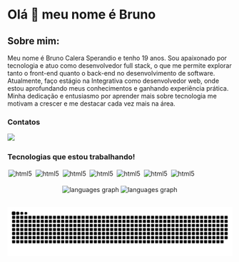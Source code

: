 # Olá 👋 meu nome é Bruno 

## Sobre mim:
Meu nome é Bruno Calera Sperandio e tenho 19 anos. Sou apaixonado por tecnologia e atuo como desenvolvedor full stack, o que me permite explorar tanto o front-end quanto o back-end no desenvolvimento de software. Atualmente, faço estágio na Integrativa como desenvolvedor web, onde estou aprofundando meus conhecimentos e ganhando experiência prática. Minha dedicação e entusiasmo por aprender mais sobre tecnologia me motivam a crescer e me destacar cada vez mais na área.

### Contatos
  <div>
    <a href = "mailto:brunocalerasp@gmail.com"><img src="https://img.shields.io/badge/Gmail-D14836?style=for-the-badge&logo=gmail&logoColor=white" target="_blank"></a>
  </div>

  ### Tecnologias que estou trabalhando!
<div style="display:inline_block;margin:0 0 0 0;">
<img style="margin:2px 2px 2px 2px;" align="center" alt="html5" src="https://img.shields.io/badge/C%23-239120?style=for-the-badge&logo=c-sharp&logoColor=white"/>
<img style="margin:2px 2px 2px 2px;" align="center" alt="html5" src="https://img.shields.io/badge/HTML5-E34F26?style=for-the-badge&logo=html5&logoColor=white"/>
<img style="margin:2px 2px 2px 2px;" align="center" alt="html5" src="https://img.shields.io/badge/CSS3-1572B6?style=for-the-badge&logo=css3&logoColor=white"/>
<img style="margin:2px 2px 2px 2px;" align="center" alt="html5" src="https://img.shields.io/badge/JavaScript-323330?style=for-the-badge&logo=javascript&logoColor=F7DF1E"/>
<img style="margin:2px 2px 2px 2px;" align="center" alt="html5" src="https://img.shields.io/badge/TypeScript-007ACC?style=for-the-badge&logo=typescript&logoColor=white"/>
<img style="margin:2px 2px 2px 2px;" align="center" alt="html5" src="https://img.shields.io/badge/Angular-DD0031?style=for-the-badge&logo=angular&logoColor=whit"/>
<img style="margin:2px 2px 2px 2px;" align="center" alt="html5" src="https://img.shields.io/badge/Bootstrap-563D7C?style=for-the-badge&logo=bootstrap&logoColor=white"/>
<!--<img style="margin:2px 2px 2px 2px;" align="center" alt="html5" src="https://img.shields.io/badge/PostgreSQL-316192?style=for-the-badge&logo=postgresql&logoColor=white"/>
<img style="margin:2px 2px 2px 2px;" align="center" alt="html5" src="https://img.shields.io/badge/MongoDB-4EA94B?style=for-the-badge&logo=mongodb&logoColor=white"/-->
</div>
</br>
<div align="center">
  <img src="https://github-readme-stats.vercel.app/api?username=BrunoCalera&locale=en&hide_title=false&layout=compact&card_width=320&langs_count=5&theme=holi&hide_border=false" height="150" alt="languages graph"/>
  <img src="https://github-readme-stats.vercel.app/api/top-langs?username=BrunoCalera&locale=en&hide_title=false&layout=compact&card_width=320&langs_count=5&theme=holi&hide_border=false" height="150"   alt="languages graph"/>
</div>

</br> 
  
![snake gif](https://raw.githubusercontent.com/BrunoCalera/BrunoCalera/output/snake.svg)
